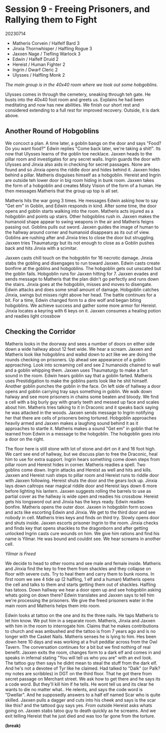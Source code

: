 # Session 9 - Freeing Prisoners, and Rallying them to Fight

20230714
- Matheris Corvein / Halfelf Bard 3
- Jinxia Thornwhisper / Halfling Rogue 3
- Jaxxen Nage / Tiefling Warlock 3
- Edwin / Halfelf Druid 2
- Hereist / Human Fighter 2
- Ingrin / Dwarf Cleric 2
- Ulysses / Halfling Monk 2

<i>The main group is in the 40x40 room where we took out some hobgoblins.</i>

Ulysses comes in through the cemetery, sneaking through teh gate. He busts into the 40x40 foot room and greets us. Explains he had been meditating and now has new abilities.  We finish our short rest and considered extending to a full rest for improved recovery.  Outside, it is dark above.

## Another Round of Hobgoblins

We concoct a plan. A time later, a goblin bangs on the door and says "Food? Do you want food?"  Edwin replies "Come back later, we're taking a shit!". Its now that Ulysses learns of the goblin toe necklace. Jaxxen heads to the pillar room and investigates for any secret walls. Ingrin guards the door with Ulysses and Jinxia also aids in checking for secret passages. None are found and so Jinxia opens the riddle door and hides behind it. Jaxxen hides behind a pillar. Matheris disguises himself as a hobgoblin. Hereist and Ingrin are outside teh lower door in big room hiding in bunk room.  Jaxxen takes the form of a hobgoblin and creates Misty Vision of the form of a human. He then messages Matheris that the group up top is all set.  

Matheris hits the war gong 3 times.  He messages Edwin asking how to say "Get em" in Goblin, and Edwin responds in kind.  After some time, the door opens and goblin starts walking into the room. Matheris acts injured as a hobgoblin and points up stairs. Other hobgoblins rush in. Jaxxen makes the humanoid shape appear to swing weapons in the air and Matheris feigns passing out. Goblins pulls out sword. Jaxxen guides the image of human to the hallway around corner and humanoid disappears as its out of view. Goblins are rushing after and Jinxia tries to close the door but struggling. Jaxxen tries Thaumaturgy but its not enough to close as a Goblin pushes back and hits Jinxia with a scimitar.

Jaxxen casts chill touch on the hobgoblin for 16 necrotic damage. Jinxia stabs the gobling and disengages to run toward Jaxxen. Edwin casts create bonfirre at the goblins and hobgoblins. The hobgoblin gets out unscated but the goblin fails. Hobgoblin runs for Jaxxen hitting for 7. Jaxxen evades and sends message to Matheris that the plan didn't go perfectly and runs down the stairs. Jinxia goes at the hobgoblin, misses and moves to disengate. Edwin attacks and does some small amount of damage. Hobgoblin catches Jinxia, swings but misses right above her head.  The battle continues for a bit. For a time, Edwin changed form to a dire wolf and began biting hobgoblins. We achieve success and gather some more armor for Hereist. Jinxia locates a keyring with 6 keys on it. Jaxxen consumes a healing potion and readies light crossbow

## Checking the Corridor

Matheris looks in the doorway and sees a number of doors on either side down a wide hallway about 12 feet wide. We hear a scream. Jaxxen and Matheris look like hobgoblins and walkd down to act like we are doing the rounds checking on prisoners. Up ahead see appearance of a goblin approaching. Look into screaming cell and see 2 humanoids chained to wall and a goblin whipping them.  Jaxxen uses Thaumaturgy to make a fart sound in the room. Edwin hears goblin say that a goblin farted. Matheris uses Prestidigation to make the goblins pants look like he shit himself. Another goblin punches the goblin in the face. On left side of hallway a door opens and goblin carrying tray says something in goblin. We walk down halway and see more prisoners in chains some beaten and bloody. We find a cell with a big burly guy with gnarly teeth and messed up face and scales about him. Matheris tries talking to it in Draconic and it speaks back saying he was attacked in the woods. Jaxxen sends message to Ingrin notifying her that there are cells of prisoners being tortured. Hobgoblin approaches heavily armed and Jaxxen makes a laughing sound behind it as it approaches to startle it. Matheris makes a sound "Get em" in goblin that he learned from Edwin in a message to the hobgoblin. The hobgoblin goes into a door on the right. 

The floor here is still stone with lot of stone and dirt on it and 16 foot high. We cant see end of hallway, but we discuss plan to free the Draconic, heal him to use for extra support. Ingrin hears something come down steps from pillar room and Hereist hides in corner. Matheris readies a spell. Two goblins come down. Ingrin attacks and Hereist as well and hits and kills. Jaxxen and Hereist rush steps to pillar room and Hereist runs to riddle door with Jaxxen following. Hereist shuts the door and the gears lock up. Jinxia lays down caltrops near magical riddle door and Hereist lays down 6 more before lighting his lantern. Jaxxen suggests rolling the barrels to use as partial cover as the hallway is wide open and readies his crossbow. Hereist gets his longsword out and Jinxia has the keys ready. Edwin readies bonfire. Matheris opens the outer door. Jaxxen in hobgoblin form scows and acts like escorting Edwin and Jinxia. We get to the third door and see nobody in cell. Matheris tries keys and finds on third try. Slowly opens door and shuts inside. Jaxxen escorts prisoner Ingrin to the room. Jinxia checks and finds key that opens shackles to the dragonborn and after getting unlocked Ingrin casts cure wounds on him.  We give him rations and find his name is Yilmar. He was bound and couldnt see. We hear screams in another cell. 

_Yilmar is Freed_

We decide to head to other rooms and see male and female inside. Matheris and Jinxia find the key to free them from shackles and they collapse on floor with severe cuts. Try to heal them and carry them to bunk rooms. In first room we see 4 tide up (2 halfling, 1 elf and a human) Matheris opens the cell and talks to them and starts getting them out of shackles. Halfling has tatoos. Down hallway we hear a door open up and see hobgoblin asking whats going on down there? Edwin translates and Jaxxen says to tell him we're processing the prisoners. We give the freed prisoners water in the main room and Matheris helps them into room. 

Edwin looks at tattoo on the one and its the three nails. He taps Matheris to let him know. We put him in a separate room.  Matheris, Jinxia and Jaxxen with him in the room to interrogate him. Claims that he makes contributions to church and was ambushed and the tattoo is from 7 years ago and is no longer with the Casket Nails. Matheris senses he is lying to him. Hes been down here 10 days and was working at a fruit peddlar across from the Owl Tavern. The conversation continues for a bit but we find nothing of real benefit. Jaxxen exits the room, changes form to a dark elf and comes in and speaks in infernal stating "You will tell us who you are" with an evil look.  The tattoo guy then says he didnt mean to steal the stuff from the dark elf. And he's not a devotee of Tyr like he claimed. Had talked to "Dalk" (or Palk? my notes are scribbles) in DGT on the third floor. That he got there from secret passage on Merchant street. We ask how to get there and he says its a code word. But they'll kill him if he tells. He wont tell us and its clear he wants to die no matter what.. He relents, and says the code word is "Dwellar". And he supposedly answers to a half elf named Scar who is quite skilled. Jaxxen pulls a dagger and cuts into his cheek and says is the scar like this? and the tattood guy says yes. From outside Hereist asks whats going on. Jaxxen stabs tatoo guy to death quickly as he screams. And we exit telling Hereist that he just died and was too far gone from the torture.

**(break)**


